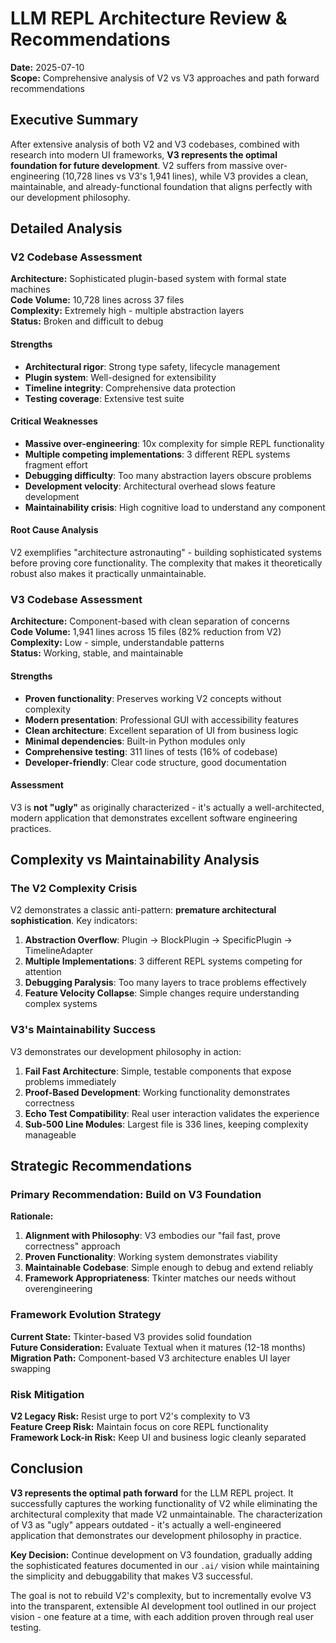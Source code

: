 # LLM REPL Architecture Review & Recommendations

**Date:** 2025-07-10  
**Scope:** Comprehensive analysis of V2 vs V3 approaches and path forward recommendations

## Executive Summary

After extensive analysis of both V2 and V3 codebases, combined with research into modern UI frameworks, **V3 represents the optimal foundation for future development**. V2 suffers from massive over-engineering (10,728 lines vs V3's 1,941 lines), while V3 provides a clean, maintainable, and already-functional foundation that aligns perfectly with our development philosophy.

## Detailed Analysis

### V2 Codebase Assessment

**Architecture:** Sophisticated plugin-based system with formal state machines  
**Code Volume:** 10,728 lines across 37 files  
**Complexity:** Extremely high - multiple abstraction layers  
**Status:** Broken and difficult to debug  

#### Strengths
- **Architectural rigor**: Strong type safety, lifecycle management
- **Plugin system**: Well-designed for extensibility  
- **Timeline integrity**: Comprehensive data protection
- **Testing coverage**: Extensive test suite

#### Critical Weaknesses
- **Massive over-engineering**: 10x complexity for simple REPL functionality
- **Multiple competing implementations**: 3 different REPL systems fragment effort
- **Debugging difficulty**: Too many abstraction layers obscure problems
- **Development velocity**: Architectural overhead slows feature development
- **Maintainability crisis**: High cognitive load to understand any component

#### Root Cause Analysis
V2 exemplifies "architecture astronauting" - building sophisticated systems before proving core functionality. The complexity that makes it theoretically robust also makes it practically unmaintainable.

### V3 Codebase Assessment

**Architecture:** Component-based with clean separation of concerns  
**Code Volume:** 1,941 lines across 15 files (82% reduction from V2)  
**Complexity:** Low - simple, understandable patterns  
**Status:** Working, stable, and maintainable  

#### Strengths
- **Proven functionality**: Preserves working V2 concepts without complexity
- **Modern presentation**: Professional GUI with accessibility features
- **Clean architecture**: Excellent separation of UI from business logic
- **Minimal dependencies**: Built-in Python modules only
- **Comprehensive testing**: 311 lines of tests (16% of codebase)
- **Developer-friendly**: Clear code structure, good documentation

#### Assessment
V3 is **not "ugly"** as originally characterized - it's actually a well-architected, modern application that demonstrates excellent software engineering practices.

## Complexity vs Maintainability Analysis

### The V2 Complexity Crisis

V2 demonstrates a classic anti-pattern: **premature architectural sophistication**. Key indicators:

1. **Abstraction Overflow**: Plugin → BlockPlugin → SpecificPlugin → TimelineAdapter
2. **Multiple Implementations**: 3 different REPL systems competing for attention  
3. **Debugging Paralysis**: Too many layers to trace problems effectively
4. **Feature Velocity Collapse**: Simple changes require understanding complex systems

### V3's Maintainability Success

V3 demonstrates our development philosophy in action:

1. **Fail Fast Architecture**: Simple, testable components that expose problems immediately
2. **Proof-Based Development**: Working functionality demonstrates correctness
3. **Echo Test Compatibility**: Real user interaction validates the experience
4. **Sub-500 Line Modules**: Largest file is 336 lines, keeping complexity manageable

## Strategic Recommendations

### Primary Recommendation: Build on V3 Foundation

**Rationale:**
1. **Alignment with Philosophy**: V3 embodies our "fail fast, prove correctness" approach
2. **Proven Functionality**: Working system demonstrates viability
3. **Maintainable Codebase**: Simple enough to debug and extend reliably
4. **Framework Appropriateness**: Tkinter matches our needs without overengineering

### Framework Evolution Strategy

**Current State:** Tkinter-based V3 provides solid foundation  
**Future Consideration:** Evaluate Textual when it matures (12-18 months)  
**Migration Path:** Component-based V3 architecture enables UI layer swapping  

### Risk Mitigation

**V2 Legacy Risk:** Resist urge to port V2's complexity to V3  
**Feature Creep Risk:** Maintain focus on core REPL functionality  
**Framework Lock-in Risk:** Keep UI and business logic cleanly separated  

## Conclusion

**V3 represents the optimal path forward** for the LLM REPL project. It successfully captures the working functionality of V2 while eliminating the architectural complexity that made V2 unmaintainable. The characterization of V3 as "ugly" appears outdated - it's actually a well-engineered application that demonstrates our development philosophy in practice.

**Key Decision:** Continue development on V3 foundation, gradually adding the sophisticated features documented in our `.ai/` vision while maintaining the simplicity and debuggability that makes V3 successful.

The goal is not to rebuild V2's complexity, but to incrementally evolve V3 into the transparent, extensible AI development tool outlined in our project vision - one feature at a time, with each addition proven through real user testing.